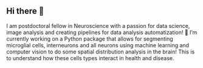 ## Hi there 👋
I am postdoctoral fellow in Neuroscience with a passion for data science, image analysis and creating pipelines for data analysis automatization!
🔭 I’m currently working on a Python package that allows for segmenting microglial cells, interneurons and all neurons using machine learning and computer vision to do some spatial distribution analysis in the brain! This is to understand how these cells types interact in health and disease.
<!--
**AlexiaTiberi/AlexiaTiberi** is a ✨ _special_ ✨ repository because its `README.md` (this file) appears on your GitHub profile.

Here are some ideas to get you started:

- 
- 
- 👯 I’m looking to collaborate on ...
- 🤔 I’m looking for help with ...
- 💬 Ask me about ...
- 📫 How to reach me: ...
- 😄 Pronouns: ...
- 
-->
